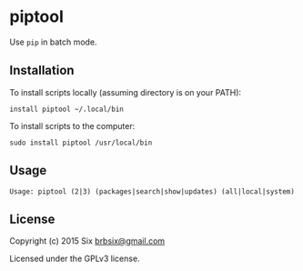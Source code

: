 # piptool

Use `pip` in batch mode.

Installation
------------

To install scripts locally (assuming directory is on your PATH):

    install piptool ~/.local/bin

To install scripts to the computer:

    sudo install piptool /usr/local/bin

Usage
-----

    Usage: piptool (2|3) (packages|search|show|updates) (all|local|system)

License
-------

Copyright (c) 2015 Six <brbsix@gmail.com>

Licensed under the GPLv3 license.
